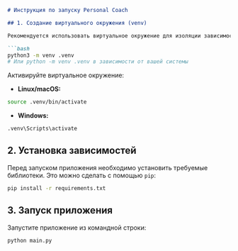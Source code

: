 ```markdown
# Инструкция по запуску Personal Coach

## 1. Создание виртуального окружения (venv)

Рекомендуется использовать виртуальное окружение для изоляции зависимостей проекта. Создайте виртуальное окружение с помощью следующей команды:

```bash
python3 -m venv .venv 
# Или python -m venv .venv в зависимости от вашей системы
```

Активируйте виртуальное окружение:

* **Linux/macOS:**
```bash
source .venv/bin/activate
```

* **Windows:**
```bash
.venv\Scripts\activate
```

## 2. Установка зависимостей

Перед запуском приложения необходимо установить требуемые библиотеки. Это можно сделать с помощью `pip`:

```bash
pip install -r requirements.txt
```

## 3. Запуск приложения

Запустите приложение из командной строки:

```bash
python main.py
```